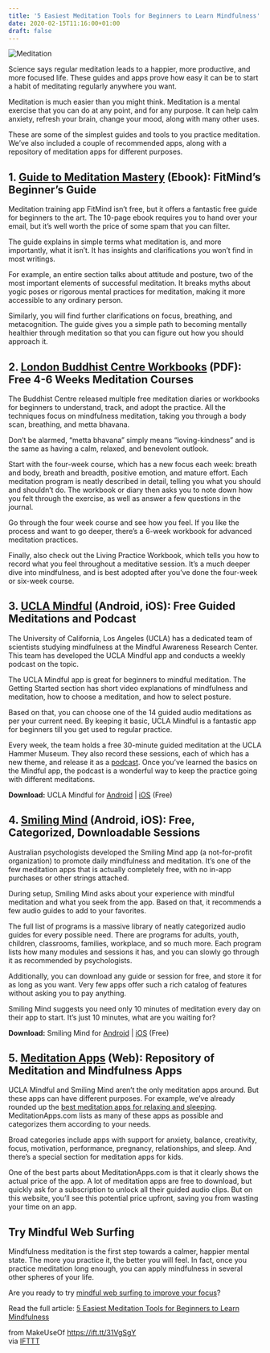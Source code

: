 ```yaml
---
title: '5 Easiest Meditation Tools for Beginners to Learn Mindfulness'
date: 2020-02-15T11:16:00+01:00
draft: false
---
```


![Meditation](https://static.makeuseof.com/wp-content/uploads/2020/02/meditation.jpg)

Science says regular meditation leads to a happier, more productive, and more focused life. These guides and apps prove how easy it can be to start a habit of meditating regularly anywhere you want.

Meditation is much easier than you might think. Meditation is a mental exercise that you can do at any point, and for any purpose. It can help calm anxiety, refresh your brain, change your mood, along with many other uses.

These are some of the simplest guides and tools to you practice meditation. We’ve also included a couple of recommended apps, along with a repository of meditation apps for different purposes.

1\. [Guide to Meditation Mastery](https://www.fitmind.co/the-ultimate-guide-to-meditation-mastery) (Ebook): FitMind’s Beginner’s Guide
--------------------------------------------------------------------------------------------------------------------------------------

Meditation training app FitMind isn’t free, but it offers a fantastic free guide for beginners to the art. The 10-page ebook requires you to hand over your email, but it’s well worth the price of some spam that you can filter.

The guide explains in simple terms what meditation is, and more importantly, what it isn’t. It has insights and clarifications you won’t find in most writings.

For example, an entire section talks about attitude and posture, two of the most important elements of successful meditation. It breaks myths about yogic poses or rigorous mental practices for meditation, making it more accessible to any ordinary person.

Similarly, you will find further clarifications on focus, breathing, and metacognition. The guide gives you a simple path to becoming mentally healthier through meditation so that you can figure out how you should approach it.

2\. [London Buddhist Centre Workbooks](https://thebuddhistcentre.com/system/files/groups/files/meditation_workbook_6_weeks.pdf) (PDF): Free 4-6 Weeks Meditation Courses
------------------------------------------------------------------------------------------------------------------------------------------------------------------------

The Buddhist Centre released multiple free meditation diaries or workbooks for beginners to understand, track, and adopt the practice. All the techniques focus on mindfulness meditation, taking you through a body scan, breathing, and metta bhavana.

Don’t be alarmed, “metta bhavana” simply means “loving-kindness” and is the same as having a calm, relaxed, and benevolent outlook.

Start with the four-week course, which has a new focus each week: breath and body, breath and breadth, positive emotion, and mature effort. Each meditation program is neatly described in detail, telling you what you should and shouldn’t do. The workbook or diary then asks you to note down how you felt through the exercise, as well as answer a few questions in the journal.

Go through the four week course and see how you feel. If you like the process and want to go deeper, there’s a 6-week workbook for advanced meditation practices.

Finally, also check out the Living Practice Workbook, which tells you how to record what you feel throughout a meditative session. It’s a much deeper dive into mindfulness, and is best adopted after you’ve done the four-week or six-week course.

3\. [UCLA Mindful](https://www.uclahealth.org/marc/mindful-meditations) (Android, iOS): Free Guided Meditations and Podcast
---------------------------------------------------------------------------------------------------------------------------

[](//static.makeuseof.com/wp-content/uploads/2020/02/meditation-apps-guides-ucla-mindful-1.jpg)

[](//static.makeuseof.com/wp-content/uploads/2020/02/meditation-apps-guides-ucla-mindful-2.jpg)

[](//static.makeuseof.com/wp-content/uploads/2020/02/meditation-apps-guides-ucla-mindful-3.jpg)

The University of California, Los Angeles (UCLA) has a dedicated team of scientists studying mindfulness at the Mindful Awareness Research Center. This team has developed the UCLA Mindful app and conducts a weekly podcast on the topic.

The UCLA Mindful app is great for beginners to mindful meditation. The Getting Started section has short video explanations of mindfulness and meditation, how to choose a meditation, and how to select posture.

Based on that, you can choose one of the 14 guided audio meditations as per your current need. By keeping it basic, UCLA Mindful is a fantastic app for beginners till you get used to regular practice.

Every week, the team holds a free 30-minute guided meditation at the UCLA Hammer Museum. They also record these sessions, each of which has a new theme, and release it as a [podcast](https://www.uclahealth.org/marc/meditation-at-the-hammer). Once you’ve learned the basics on the Mindful app, the podcast is a wonderful way to keep the practice going with different meditations.

**Download:** UCLA Mindful for [Android](https://play.google.com/store/apps/details?id=org.uclahealth.marc) | [iOS](https://apps.apple.com/us/app/ucla-mindful/id1459128935?ls=1) (Free)

4\. [Smiling Mind](https://www.smilingmind.com.au/) (Android, iOS): Free, Categorized, Downloadable Sessions
------------------------------------------------------------------------------------------------------------

[](//static.makeuseof.com/wp-content/uploads/2020/02/meditation-apps-guides-smiling-mind-1.jpg)

[](//static.makeuseof.com/wp-content/uploads/2020/02/meditation-apps-guides-smiling-mind-4.jpg)

[](//static.makeuseof.com/wp-content/uploads/2020/02/meditation-apps-guides-smiling-mind-3.jpg)

Australian psychologists developed the Smiling Mind app (a not-for-profit organization) to promote daily mindfulness and meditation. It’s one of the few meditation apps that is actually completely free, with no in-app purchases or other strings attached.

During setup, Smiling Mind asks about your experience with mindful meditation and what you seek from the app. Based on that, it recommends a few audio guides to add to your favorites.

The full list of programs is a massive library of neatly categorized audio guides for every possible need. There are programs for adults, youth, children, classrooms, families, workplace, and so much more. Each program lists how many modules and sessions it has, and you can slowly go through it as recommended by psychologists.

Additionally, you can download any guide or session for free, and store it for as long as you want. Very few apps offer such a rich catalog of features without asking you to pay anything.

Smiling Mind suggests you need only 10 minutes of meditation every day on their app to start. It’s just 10 minutes, what are you waiting for?

**Download:** Smiling Mind for [Android](https://play.google.com/store/apps/details?id=com.smilingmind.app&hl=en_AU) | [iOS](https://apps.apple.com/au/app/smiling-mind/id560442518) (Free)

5\. [Meditation Apps](https://meditationapps.com/) (Web): Repository of Meditation and Mindfulness Apps
-------------------------------------------------------------------------------------------------------

UCLA Mindful and Smiling Mind aren’t the only meditation apps around. But these apps can have different purposes. For example, we’ve already rounded up the [best meditation apps for relaxing and sleeping](//www.makeuseof.com/tag/best-meditation-apps/). MeditationApps.com lists as many of these apps as possible and categorizes them according to your needs.

Broad categories include apps with support for anxiety, balance, creativity, focus, motivation, performance, pregnancy, relationships, and sleep. And there’s a special section for meditation apps for kids.

One of the best parts about MeditationApps.com is that it clearly shows the actual price of the app. A lot of meditation apps are free to download, but quickly ask for a subscription to unlock all their guided audio clips. But on this website, you’ll see this potential price upfront, saving you from wasting your time on an app.

Try Mindful Web Surfing
-----------------------

Mindfulness meditation is the first step towards a calmer, happier mental state. The more you practice it, the better you will feel. In fact, once you practice meditation long enough, you can apply mindfulness in several other spheres of your life.

Are you ready to try [mindful web surfing to improve your focus](//www.makeuseof.com/tag/simplicity-mindful-web-surfing-can-help-focus/)?

Read the full article: [5 Easiest Meditation Tools for Beginners to Learn Mindfulness](https://www.makeuseof.com/tag/meditation-tools-for-beginners-learn-mindfulness/)

  
  
from MakeUseOf https://ift.tt/31VgSgY  
via [IFTTT](https://ifttt.com/?ref=da&site=blogger)